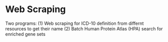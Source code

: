 # Web Scraping
Two programs: 
(1) Web scraping for ICD-10 definition from differnt resources to get their name
(2) Batch Human Protein Atlas (HPA) search for enriched gene sets
